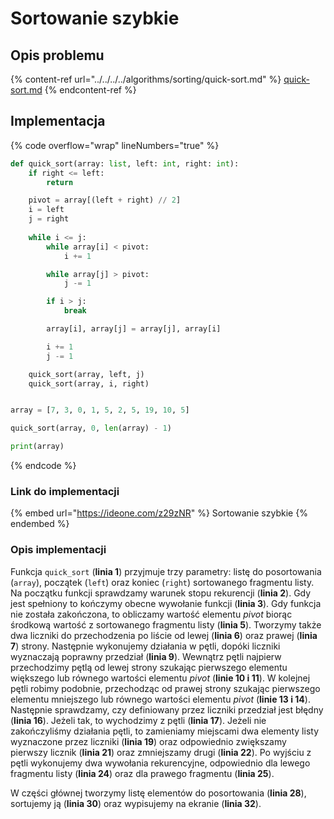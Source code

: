 # Sortowanie szybkie

## Opis problemu

{% content-ref url="../../../../algorithms/sorting/quick-sort.md" %}
[quick-sort.md](../../../../algorithms/sorting/quick-sort.md)
{% endcontent-ref %}

## Implementacja

{% code overflow="wrap" lineNumbers="true" %}
```python
def quick_sort(array: list, left: int, right: int):
    if right <= left:
        return

    pivot = array[(left + right) // 2]
    i = left
    j = right
    
    while i <= j:
        while array[i] < pivot:
            i += 1

        while array[j] > pivot:
            j -= 1

        if i > j:
            break

        array[i], array[j] = array[j], array[i]

        i += 1
        j -= 1

    quick_sort(array, left, j)
    quick_sort(array, i, right)


array = [7, 3, 0, 1, 5, 2, 5, 19, 10, 5]

quick_sort(array, 0, len(array) - 1)

print(array)
```
{% endcode %}

### Link do implementacji

{% embed url="https://ideone.com/z29zNR" %}
Sortowanie szybkie
{% endembed %}

### Opis implementacji

Funkcja `quick_sort` (**linia 1**) przyjmuje trzy parametry: listę do posortowania (`array`), początek (`left`) oraz koniec (`right`) sortowanego fragmentu listy. Na początku funkcji sprawdzamy warunek stopu rekurencji (**linia 2**). Gdy jest spełniony to kończymy obecne wywołanie funkcji (**linia 3**). Gdy funkcja nie została zakończona, to obliczamy wartość elementu *pivot* biorąc środkową wartość z sortowanego fragmentu listy (**linia 5**). Tworzymy także dwa liczniki do przechodzenia po liście od lewej (**linia 6**) oraz prawej (**linia 7**) strony. Następnie wykonujemy działania w pętli, dopóki liczniki wyznaczają poprawny przedział (**linia 9**). Wewnątrz pętli najpierw przechodzimy pętlą od lewej strony szukając pierwszego elementu większego lub równego wartości elementu *pivot* (**linie 10 i 11**). W kolejnej pętli robimy podobnie, przechodząc od prawej strony szukając pierwszego elementu mniejszego lub równego wartości elementu *pivot* (**linie 13 i 14**). Następnie sprawdzamy, czy definiowany przez liczniki przedział jest błędny (**linia 16**). Jeżeli tak, to wychodzimy z pętli (**linia 17**). Jeżeli nie zakończyliśmy działania pętli, to zamieniamy miejscami dwa elementy listy wyznaczone przez liczniki (**linia 19**) oraz odpowiednio zwiększamy pierwszy licznik (**linia 21**) oraz zmniejszamy drugi (**linia 22**). Po wyjściu z pętli wykonujemy dwa wywołania rekurencyjne, odpowiednio dla lewego fragmentu listy (**linia 24**) oraz dla prawego fragmentu (**linia 25**).

W części głównej tworzymy listę elementów do posortowania (**linia 28**), sortujemy ją (**linia 30**) oraz wypisujemy na ekranie (**linia 32**).